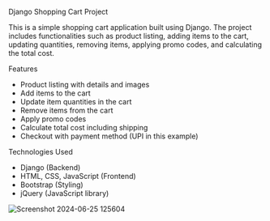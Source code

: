 Django Shopping Cart Project

This is a simple shopping cart application built using Django. The project includes functionalities such as product listing, adding items to the cart, updating quantities, removing items, applying promo codes, and calculating the total cost.

Features

- Product listing with details and images
- Add items to the cart
- Update item quantities in the cart
- Remove items from the cart
- Apply promo codes
- Calculate total cost including shipping
- Checkout with payment method (UPI in this example)

Technologies Used

- Django (Backend)
- HTML, CSS, JavaScript (Frontend)
- Bootstrap (Styling)
- jQuery (JavaScript library)





![Screenshot 2024-06-25 125604](https://github.com/Amaljithkaliyodath/Shopping-cart/assets/136072541/9b7d3b16-a56f-4d5b-94b7-f455e9460e76)
